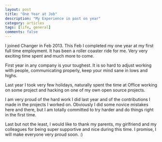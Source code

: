 ```yaml
---
layout: post
title: "One Year at Job"
description: "My Experience in past on year"
category: articles
tags: [life, general]
comments: false
---
```


I joined Changer in Feb 2013. This Feb I completed my one year at my first full time employment. It has been a roller coaster ride for me.
Very very exciting time spent and much more to come.

First year in any company is your toughest. It is so hard to adjust working with people, communicating properly, keep your mind sane
in lows and highs.

Last year I took very few holidays, naturally spent the time at Office working on some project and hacking on one of my own open source projects.

I am very proud of the hard work I did last year and of the contributions I made in the projects I worked on. Obviously I did some novice mistakes
here and there, but I am totally committed to try harder and do things right in the first time.

Last but not the least, I would like to thank my parents, my girlfriend and my colleagues for being super supportive and nice during this time. 
I promise, I will make everyone very proud soon. :)
